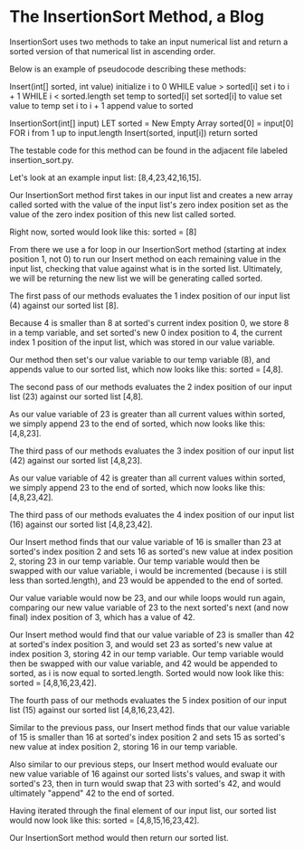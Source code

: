 # The InsertionSort Method, a Blog

InsertionSort uses two methods to take an input numerical list and return a sorted version of that numerical list in ascending order.

Below is an example of pseudocode describing these methods:

Insert(int[] sorted, int value)
  initialize i to 0
  WHILE value > sorted[i]
    set i to i + 1
  WHILE i < sorted.length
    set temp to sorted[i]
    set sorted[i] to value
    set value to temp
    set i to i + 1
  append value to sorted

InsertionSort(int[] input)
  LET sorted = New Empty Array
  sorted[0] = input[0]
  FOR i from 1 up to input.length
    Insert(sorted, input[i])
  return sorted

The testable code for this method can be found in the adjacent file labeled insertion_sort.py.

Let's look at an example input list: [8,4,23,42,16,15].

Our InsertionSort method first takes in our input list and creates a new array called sorted with the value of the input list's zero index position set as the value of the zero index position of this new list called sorted.

Right now, sorted would look like this: sorted = [8]

From there we use a for loop in our InsertionSort method (starting at index position 1, not 0) to run our Insert method on each remaining value in the input list, checking that value against what is in the sorted list. Ultimately, we will be returning the new list we will be generating called sorted.

The first pass of our methods evaluates the 1 index position of our input list (4) against our sorted list [8].

Because 4 is smaller than 8 at sorted's current index position 0, we store 8 in a temp variable, and set sorted's new 0 index position to 4, the current index 1 position of the input list, which was stored in our value variable.

Our method then set's our value variable to our temp variable (8), and appends value to our sorted list, which now looks like this: sorted = [4,8].

The second pass of our methods evaluates the 2 index position of our input list (23) against our sorted list [4,8].

As our value variable of 23 is greater than all current values within sorted, we simply append 23 to the end of sorted, which now looks like this: [4,8,23].

The third pass of our methods evaluates the 3 index position of our input list (42) against our sorted list [4,8,23].

As our value variable of 42 is greater than all current values within sorted, we simply append 23 to the end of sorted, which now looks like this: [4,8,23,42].

The third pass of our methods evaluates the 4 index position of our input list (16) against our sorted list [4,8,23,42].

Our Insert method finds that our value variable of 16 is smaller than 23 at sorted's index position 2 and sets 16 as sorted's new value at index position 2, storing 23 in our temp variable. Our temp variable would then be swapped with our value variable, i would be incremented (because i is still less than sorted.length), and 23 would be appended to the end of sorted.

Our value variable would now be 23, and our while loops would run again, comparing our new value variable of 23 to the next sorted's next (and now final) index position of 3, which has a value of 42.

Our Insert method would find that our value variable of 23 is smaller than 42 at sorted's index position 3, and would set 23 as sorted's new value at index position 3, storing 42 in our temp variable. Our temp variable would then be swapped with our value variable, and 42 would be appended to sorted, as i is now equal to sorted.length. Sorted would now look like this: sorted = [4,8,16,23,42].

The fourth pass of our methods evaluates the 5 index position of our input list (15) against our sorted list [4,8,16,23,42].

Similar to the previous pass, our Insert method finds that our value variable of 15 is smaller than 16 at sorted's index position 2 and sets 15 as sorted's new value at index position 2, storing 16 in our temp variable.

Also similar to our previous steps, our Insert method would evaluate our new value variable of 16 against our sorted lists's values, and swap it with sorted's 23, then in turn would swap that 23 with sorted's 42, and would ultimately "append" 42 to the end of sorted.

Having iterated through the final element of our input list, our sorted list would now look like this: sorted = [4,8,15,16,23,42].

Our InsertionSort method would then return our sorted list.
